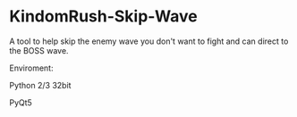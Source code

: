 # KindomRush-Skip-Wave
A tool to help skip the enemy wave you don't want to fight and can direct to the BOSS wave.

Enviroment:

Python 2/3 32bit

PyQt5
